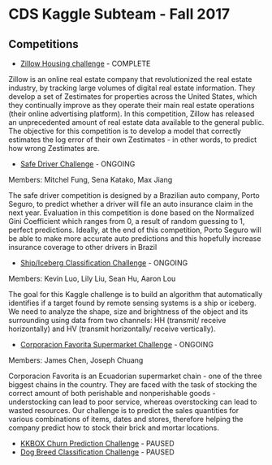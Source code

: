 # CDS Kaggle Subteam - Fall 2017

## Competitions

- [Zillow Housing challenge](./zillow) - COMPLETE

Zillow is an online real estate company that revolutionized the real estate industry, by tracking large volumes of digital real estate information. They develop a set of Zestimates for properties across the United States, which they continually improve as they operate their main real estate operations (their online advertising platform). In this competition, Zillow has released an unprecedented amount of real estate data available to the general public. The objective for this competition is to develop a model that correctly estimates the log error of their own Zestimates - in other words, to predict how wrong Zestimates are.
- [Safe Driver Challenge](./driver) - ONGOING

Members: Mitchel Fung, Sena Katako, Max Jiang

The safe driver competition is designed by a Brazilian auto company, Porto Seguro, to predict whether a driver will file an auto insurance claim in the next year. Evaluation in this competition is done based on the Normalized Gini Coefficient which ranges from 0, a result of random guessing to 1, perfect predictions. Ideally, at the end of this competition, Porto Seguro will be able to make more accurate auto predictions and this hopefully increase insurance coverage to other drivers in Brazil

- [Ship/Iceberg Classification Challenge](./iceberg) - ONGOING

Members: Kevin Luo, Lily Liu, Sean Hu, Aaron Lou

The goal for this Kaggle challenge is to build an algorithm that automatically identifies if a target found by remote sensing systems is a ship or iceberg. We need to analyze the shape, size and brightness of the object and its surrounding using data from two channels: HH (transmit/ receive horizontally) and HV (transmit horizontally/ receive vertically).

- [Corporacion Favorita Supermarket Challenge](./market) - ONGOING

Members: James Chen, Joseph Chuang

Corporacion Favorita is an Ecuadorian supermarket chain - one of the three biggest chains in the country. They are faced with the task of stocking the correct amount of both perishable and nonperishable goods - understocking can lead to poor service, whereas overstocking can lead to wasted resources. Our challenge is to predict the sales quantities for various combinations of items, dates and stores, therefore helping the company predict how to stock their brick and mortar locations.

- [KKBOX Churn Prediction Challenge](./kkbox) - PAUSED
- [Dog Breed Classification Challenge](./dog) - PAUSED
